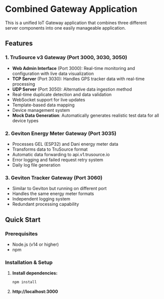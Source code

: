 # Combined Gateway Application

This is a unified IoT Gateway application that combines three different server components into one easily manageable application.

## Features

### 1. TruSource v3 Gateway (Port 3000, 3030, 3050)

- **Web Admin Interface** (Port 3000): Real-time monitoring and configuration with live data visualization
- **TCP Server** (Port 3030): Handles GPS tracker data with real-time processing
- **UDP Server** (Port 3050): Alternative data ingestion method
- Real-time duplicate detection and data validation
- WebSocket support for live updates
- Template-based data mapping
- Device management system
- **Mock Data Generation**: Automatically generates realistic test data for all device types

### 2. Geviton Energy Meter Gateway (Port 3035)

- Processes GEL (ESP32) and Dani energy meter data
- Transforms data to TruSource format
- Automatic data forwarding to api.v1.trusource.io
- Error logging and failed request retry system
- Daily log file generation

### 3. Geviton Tracker Gateway (Port 3060)

- Similar to Geviton but running on different port
- Handles the same energy meter formats
- Independent logging system
- Redundant processing capability

## Quick Start

### Prerequisites

- Node.js (v14 or higher)
- npm

### Installation & Setup

1. **Install dependencies:**
   ```bash
   npm install
   ```
2. **http://localhost:3000**
